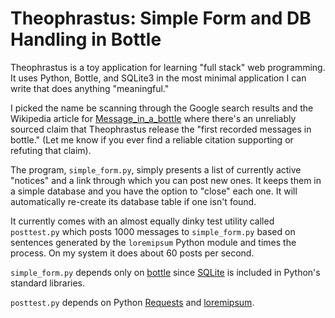 Theophrastus: Simple Form and DB Handling in Bottle
===================================================

Theophrastus is a toy application for learning "full stack" web
programming.  It uses Python, Bottle, and SQLite3 in the most
minimal application I can write that does anything "meaningful."

I picked the name be scanning through the Google search results
and the Wikipedia article for 
[Message_in_a_bottle](http://en.wikipedia.org/wiki/Message_in_a_bottle)
where there's an unreliably sourced claim that Theophrastus release
the "first recorded messages in bottle." (Let me know if you ever find
a reliable citation supporting or refuting that claim).

The program, `simple_form.py`, simply presents a list of currently
active "notices" and a link through which you can post new ones. 
It keeps them in a simple database and you have the option to "close"
each one.  It will automatically re-create its database table if one
isn't found.

It currently comes with an almost equally dinky test utility called
`posttest.py` which posts 1000 messages to `simple_form.py` based
on sentences generated by the `loremipsum` Python module and times
the process. On my system it does about 60 posts per second.

`simple_form.py` depends only on [bottle](http://bottlepy.org/) since
[SQLite](http://www.sqlite.org/) is included in Python's standard
libraries.

`posttest.py` depends on Python [Requests](http://docs.python-requests.org/en/latest/)
and [loremipsum](https://pypi.python.org/pypi/loremipsum/).


